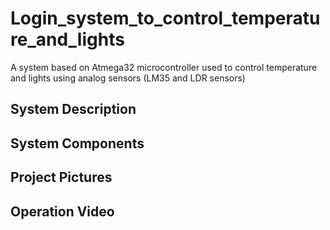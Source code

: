 # Login_system_to_control_temperature_and_lights
A system based on Atmega32 microcontroller used to control temperature and lights using analog sensors (LM35 and LDR sensors)
## System Description
## System Components
## Project Pictures
## Operation Video
